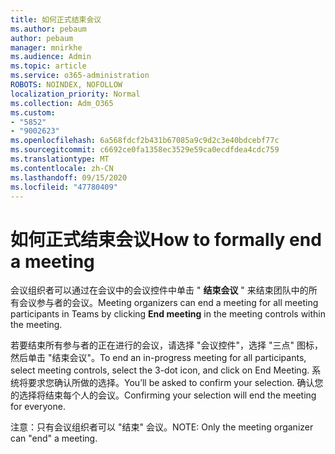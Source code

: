 ```yaml
---
title: 如何正式结束会议
ms.author: pebaum
author: pebaum
manager: mnirkhe
ms.audience: Admin
ms.topic: article
ms.service: o365-administration
ROBOTS: NOINDEX, NOFOLLOW
localization_priority: Normal
ms.collection: Adm_O365
ms.custom:
- "5852"
- "9002623"
ms.openlocfilehash: 6a568fdcf2b431b67085a9c9d2c3e40bdcebf77c
ms.sourcegitcommit: c6692ce0fa1358ec3529e59ca0ecdfdea4cdc759
ms.translationtype: MT
ms.contentlocale: zh-CN
ms.lasthandoff: 09/15/2020
ms.locfileid: "47780409"
---
```

# <a name="how-to-formally-end-a-meeting"></a><span data-ttu-id="a58a9-102">如何正式结束会议</span><span class="sxs-lookup"><span data-stu-id="a58a9-102">How to formally end a meeting</span></span>

<span data-ttu-id="a58a9-103">会议组织者可以通过在会议中的会议控件中单击 " **结束会议** " 来结束团队中的所有会议参与者的会议。</span><span class="sxs-lookup"><span data-stu-id="a58a9-103">Meeting organizers can end a meeting for all meeting participants in Teams by clicking **End meeting** in the meeting controls within the meeting.</span></span>  

<span data-ttu-id="a58a9-104">若要结束所有参与者的正在进行的会议，请选择 "会议控件"，选择 "三点" 图标，然后单击 "结束会议"。</span><span class="sxs-lookup"><span data-stu-id="a58a9-104">To end an in-progress meeting for all participants, select meeting controls, select the 3-dot icon, and click on End Meeting.</span></span> <span data-ttu-id="a58a9-105">系统将要求您确认所做的选择。</span><span class="sxs-lookup"><span data-stu-id="a58a9-105">You’ll be asked to confirm your selection.</span></span> <span data-ttu-id="a58a9-106">确认您的选择将结束每个人的会议。</span><span class="sxs-lookup"><span data-stu-id="a58a9-106">Confirming your selection will end the meeting for everyone.</span></span>

<span data-ttu-id="a58a9-107">注意：只有会议组织者可以 "结束" 会议。</span><span class="sxs-lookup"><span data-stu-id="a58a9-107">NOTE: Only the meeting organizer can "end" a meeting.</span></span>
